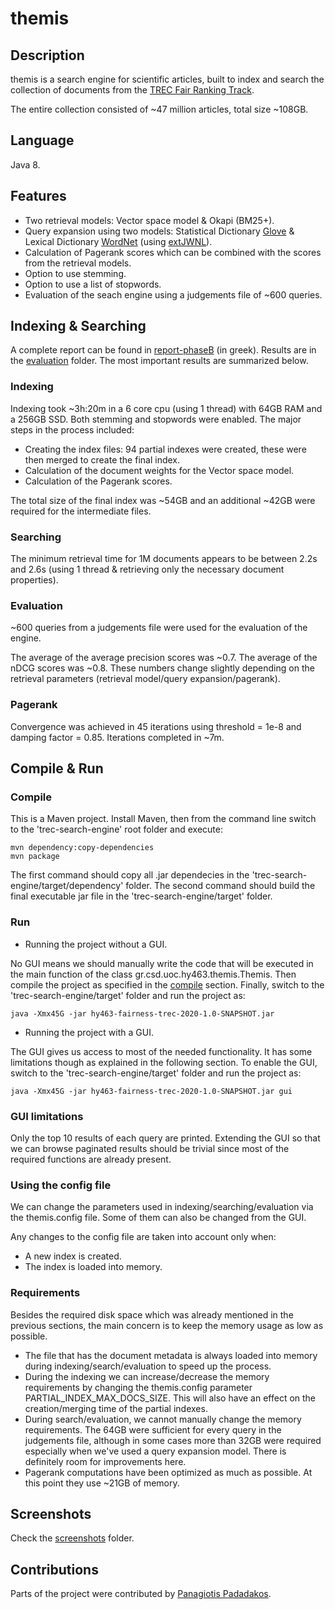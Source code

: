# themis

## Description

themis is a search engine for scientific articles, built to index and search the collection of documents from the
[TREC Fair Ranking Track](https://fair-trec.github.io/).

The entire collection consisted of ~47 million articles, total size ~108GB.

## Language

Java 8.

## Features

* Two retrieval models: Vector space model & Okapi (BM25+).
* Query expansion using two models: Statistical Dictionary [Glove](https://nlp.stanford.edu/projects/glove/) &
Lexical Dictionary [WordNet](https://wordnet.princeton.edu/) (using [extJWNL](http://extjwnl.sourceforge.net/)).
* Calculation of Pagerank scores which can be combined with the scores from the retrieval
models.
* Option to use stemming.
* Option to use a list of stopwords.
* Evaluation of the seach engine using a judgements file of ~600 queries.

## Indexing & Searching

A complete report can be found in [report-phaseB](/doc/report-phaseB.pdf) (in greek).
Results are in the [evaluation](/results/) folder. The most important results
are summarized below.

### Indexing

Indexing took ~3h:20m in a 6 core cpu (using 1 thread) with 64GB RAM and a 256GB SSD. Both stemming and stopwords were enabled.
The major steps in the process included:

* Creating the index files: 94 partial indexes were created, these were then merged to create the final index.
* Calculation of the document weights for the Vector space model.
* Calculation of the Pagerank scores.

The total size of the final index was ~54GB and an additional ~42GB were required for the intermediate files.

### Searching

The minimum retrieval time for 1M documents appears to be between 2.2s and 2.6s (using 1 thread & retrieving
only the necessary document properties).

### Evaluation

~600 queries from a judgements file were used for the evaluation of the engine.

The average of the average precision scores was ~0.7. The average of the nDCG scores was ~0.8. These numbers change
slightly depending on the retrieval parameters (retrieval model/query expansion/pagerank).

### Pagerank

Convergence was achieved in 45 iterations using threshold = 1e-8 and damping factor = 0.85. Iterations completed
in ~7m.

## Compile & Run

### Compile

This is a Maven project. Install Maven, then from the command line switch to the 'trec-search-engine' root folder and execute:

    mvn dependency:copy-dependencies
    mvn package

The first command should copy all .jar dependecies in the 'trec-search-engine/target/dependency' folder. The second command
should build the final executable jar file in the 'trec-search-engine/target' folder.

### Run

* Running the project without a GUI.

No GUI means we should manually write the code that will be executed in the main function of the class gr.csd.uoc.hy463.themis.Themis.
Then compile the project as specified in the [compile](#Compile) section. Finally, switch to the 'trec-search-engine/target'
folder and run the project as:

    java -Xmx45G -jar hy463-fairness-trec-2020-1.0-SNAPSHOT.jar

* Running the project with a GUI.

The GUI gives us access to most of the needed functionality. It has some limitations though as explained in the following
section. To enable the GUI, switch to the 'trec-search-engine/target' folder and run the project as:

    java -Xmx45G -jar hy463-fairness-trec-2020-1.0-SNAPSHOT.jar gui

### GUI limitations

Only the top 10 results of each query are printed. Extending the GUI so that we can browse paginated results should be
trivial since most of the required functions are already present.

### Using the config file

We can change the parameters used in indexing/searching/evaluation via the themis.config file. Some of them can also
be changed from the GUI.

Any changes to the config file are taken into account only when:

* A new index is created.
* The index is loaded into memory.

### Requirements

Besides the required disk space which was already mentioned in the previous sections, the main concern is to keep
the memory usage as low as possible.

* The file that has the document metadata is always loaded into memory during indexing/search/evaluation to speed up the process.
* During the indexing we can increase/decrease the memory requirements by changing the themis.config parameter
PARTIAL_INDEX_MAX_DOCS_SIZE. This will also have an effect on the creation/merging time of the partial indexes.
* During search/evaluation, we cannot manually change the memory requirements. The 64GB were sufficient for every query
in the judgements file, although in some cases
more than 32GB were required especially when we've used a query expansion model. There is definitely room
for improvements here.
* Pagerank computations have been optimized as much as possible. At this point they use ~21GB of
memory.

## Screenshots

Check the [screenshots](screenshots/) folder.

## Contributions

Parts of the project were contributed by [Panagiotis Padadakos](http://users.ics.forth.gr/~papadako/).
